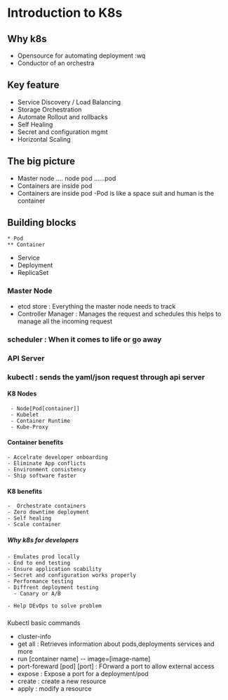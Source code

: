# Introduction to K8s

## Why k8s 
   - Opensource for automating deployment :wq
   - Conductor of an orchestra
## Key feature 
   - Service Discovery / Load Balancing 
   - Storage Orchestration
   - Automate Rollout and rollbacks
   - Self Healing
   - Secret and configuration mgmt 
   - Horizontal Scaling
## The big picture
   - Master
    node .... node 
    pod ......pod
   - Containers are inside pod 
   -  Containers are inside pod 
   -Pod is like a space suit and human is the container 
## Building blocks
    * Pod  
    ** Container
   - Service
   - Deployment 
   - ReplicaSet
### Master Node 
   - etcd store :  Everything the master node needs to track
   - Controller Manager : Manages the request and schedules 
     this helps to manage all the incoming request 
### scheduler : When it comes to life or go away 
### API Server
### kubectl : sends the yaml/json request through api server 
#### K8 Nodes 
     - Node[Pod[container]]
     - Kubelet
     - Container Runtime 
     - Kube-Proxy
     
#### Container benefits 
    - Accelrate developer onboarding 
    - Eliminate App conflicts 
    - Environment consistency 
    - Ship software faster

#### K8 benefits 
    -  Orchestrate containers 
    - Zero downtime deployment 
    - Self healing 
    - Scale container 
##### Why k8s for developers 
    - Emulates prod locally 
    - End to end testing 
    - Ensure application scability 
    - Secret and configuration works properly
    - Performance testing
    - Diffrent deployment testing
      - Canary or A/B 

    - Help DEvOps to solve problem 

#####
Kubectl basic commands 
  - cluster-info
  - get all : Retrieves information about pods,deployments services and more
  - run [container name] -- image=[image-name]
  - port-foreward [pod] [port] : FOrward a port to allow external access
  - expose : Expose a port for a deployment/pod
  - create : create a new resource
  - apply : modify a resource







	 
	
  



